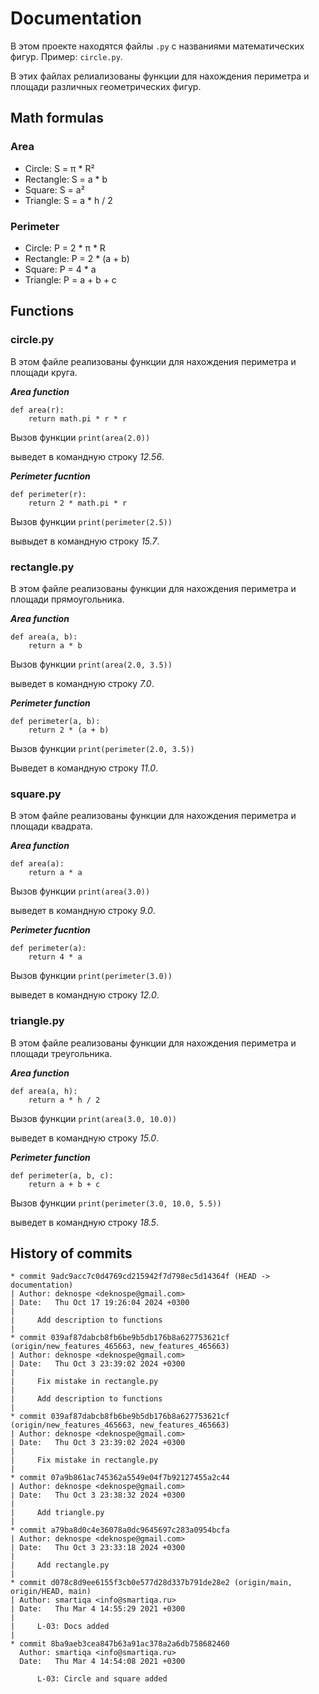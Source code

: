 # Documentation
В этом проекте находятся файлы ```.py``` с названиями математических фигур.
Пример: ```circle.py```.

В этих файлах релиализованы функции для нахождения периметра и площади различных геометрических фигур.
## Math formulas
### Area
- Circle: S = π * R²
- Rectangle: S = a * b
- Square: S = a²
- Triangle: S = a * h / 2  

### Perimeter
- Circle: P = 2 * π * R
- Rectangle: P = 2 * (a + b)
- Square: P = 4 * a
- Triangle: P = a + b + c
## Functions
### circle.py
В этом файле реализованы функции для нахождения периметра и площади круга.

**_Area function_**
```
def area(r):
    return math.pi * r * r
``` 
Вызов функции
```print(area(2.0))```

выведет в командную строку _12.56_.

**_Perimeter fucntion_**
```
def perimeter(r):
    return 2 * math.pi * r
```
Вызов функции
```print(perimeter(2.5))``` 

вывыдет в командную строку _15.7_.

### rectangle.py
В этом файле реализованы функции для нахождения периметра и площади прямоугольника.

**_Area function_**
```
def area(a, b): 
    return a * b
```
Вызов функции
 ```print(area(2.0, 3.5))```

выведет в командную строку _7.0_.

**_Perimeter function_**
```
def perimeter(a, b):
    return 2 * (a + b)
```
Вызов функции
```print(perimeter(2.0, 3.5))```

Выведет в командную строку _11.0_.

### square.py
В этом файле реализованы функции для нахождения периметра и площади квадрата.

**_Area function_**
```
def area(a):
    return a * a
```
Вызов функции
```print(area(3.0))```

выведет в командную строку _9.0_.

**_Perimeter fucntion_**
```
def perimeter(a):
    return 4 * a
```
Вызов функции
```print(perimeter(3.0))```

выведет в командную строку _12.0_.

### triangle.py
В этом файле реализованы функции для нахождения периметра и площади треугольника.

**_Area function_**
```
def area(a, h): 
    return a * h / 2 
```
Вызов функции
```print(area(3.0, 10.0))```

выведет в командную строку _15.0_.

**_Perimeter function_**
```
def perimeter(a, b, c): 
    return a + b + c
```
Вызов функции
```print(perimeter(3.0, 10.0, 5.5))```

выведет в командную строку _18.5_.

## History of commits
```
* commit 9adc9acc7c0d4769cd215942f7d798ec5d14364f (HEAD -> documentation)
| Author: deknospe <deknospe@gmail.com>
| Date:   Thu Oct 17 19:26:04 2024 +0300
| 
|     Add description to functions
|
* commit 039af87dabcb8fb6be9b5db176b8a627753621cf (origin/new_features_465663, new_features_465663)
| Author: deknospe <deknospe@gmail.com>
| Date:   Thu Oct 3 23:39:02 2024 +0300
|
|     Fix mistake in rectangle.py
|
|     Add description to functions
|
* commit 039af87dabcb8fb6be9b5db176b8a627753621cf (origin/new_features_465663, new_features_465663)
| Author: deknospe <deknospe@gmail.com>
| Date:   Thu Oct 3 23:39:02 2024 +0300
|
|     Fix mistake in rectangle.py
|
* commit 07a9b861ac745362a5549e04f7b92127455a2c44
| Author: deknospe <deknospe@gmail.com>
| Date:   Thu Oct 3 23:38:32 2024 +0300
|
|     Add triangle.py
|
* commit a79ba8d0c4e36078a0dc9645697c283a0954bcfa
| Author: deknospe <deknospe@gmail.com>
| Date:   Thu Oct 3 23:33:18 2024 +0300
|
|     Add rectangle.py
|
* commit d078c8d9ee6155f3cb0e577d28d337b791de28e2 (origin/main, origin/HEAD, main)
| Author: smartiqa <info@smartiqa.ru>
| Date:   Thu Mar 4 14:55:29 2021 +0300
|
|     L-03: Docs added
|
* commit 8ba9aeb3cea847b63a91ac378a2a6db758682460
  Author: smartiqa <info@smartiqa.ru>
  Date:   Thu Mar 4 14:54:08 2021 +0300

      L-03: Circle and square added
```
